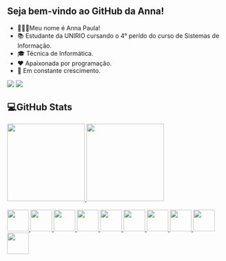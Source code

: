 ## Seja bem-vindo ao GitHub da Anna!

- 👩🏻‍💻Meu nome é Anna Paula!
- 📚 Estudante da UNIRIO cursando o 4° perído do curso de Sistemas de Informação.
- 🎓 Técnica de Informática.
- ❤️ Apaixonada por programação.
- 🧠 Em constante crescimento.

<div>
  <a href="https://www.linkedin.com/in/anna-paula-siqueira-da-silva-9545621b3" target="_blank"><img src="https://img.shields.io/badge/-LinkedIn-%230077B5?style=for-the-badge&logo=linkedin&logoColor=white"></a>  
  <a href = "mailto:contatoanna.silva@edu.unirio.br"><img src="https://img.shields.io/badge/Gmail-D14836?style=for-the-badge&logo=gmail&logoColor=white"></a>
</div>

## 💻GitHub Stats

<div>
  <a href="https://github.com/annapss">
  <img height="180em" src="https://github-readme-stats.vercel.app/api?username=annapss&show_icons=true&theme=radical&include_all_commits=true&count_private=true"/>
  <img height="180em" src="https://github-readme-stats.vercel.app/api/top-langs/?username=annapss&layout=compact&langs_count=7&theme=radical"/>
</div>
 <br>
<div style="display: inline_block">
    <img src="https://cdn.jsdelivr.net/gh/devicons/devicon/icons/bootstrap/bootstrap-original.svg" height="50" weight="50" />
    <img src="https://cdn.jsdelivr.net/gh/devicons/devicon/icons/cplusplus/cplusplus-original.svg" height="50" weight="50"/> 
    <img src="https://cdn.jsdelivr.net/gh/devicons/devicon/icons/python/python-original.svg" height="50" weight="50"/> 
    <img src="https://cdn.jsdelivr.net/gh/devicons/devicon/icons/html5/html5-original.svg" height="50" weight="50"/> 
    <img src="https://cdn.jsdelivr.net/gh/devicons/devicon/icons/javascript/javascript-original.svg" height="50" weight="50"/> 
    <img src="https://cdn.jsdelivr.net/gh/devicons/devicon/icons/css3/css3-original.svg" height="50" weight="50"/> 
    <img src="https://cdn.jsdelivr.net/gh/devicons/devicon/icons/php/php-plain.svg" height="50" weight="50"/> 
    <img src="https://cdn.jsdelivr.net/gh/devicons/devicon/icons/postgresql/postgresql-plain.svg" height="50" weight="50"/> 
    <img src="https://cdn-icons-png.flaticon.com/512/226/226777.png" height="50" weight="50"/>
    <img src="https://nodered.org/about/resources/media/node-red-icon.png" height="50" weight="50"/>
 </div>
